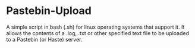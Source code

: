 # Pastebin-Upload
A simple script in bash (.sh) for linux operating systems that support it. It allows the contents of a .log, .txt or other specified text file to be uploaded to a Pastebin (or Haste) server.
